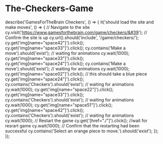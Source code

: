 # The-Checkers-Game
describe('GamesForTheBrain Checkers', () => {
    it('should load the site and make moves', () => {
    // Navigate to the site
    cy.visit('https://www.gamesforthebrain.com/game/checkers/&#39');
    // Confirm the site is up
    cy.url().should('include', '/game/checkers/');
    cy.get('img[name="space42"]').click();
    cy.get('img[name="space33"]').click();
    cy.contains('Make a move').should('exist');
    // waiting for animations
    cy.wait(1000); 
    cy.get('img[name="space33"]').click();
    cy.get('img[name="space24"]').click();
    cy.contains('Make a move').should('exist');
     // waiting for animations
    cy.wait(1000);
    cy.get('img[name="space02"]').click();
     // this should take a blue piece
    cy.get('img[name="space24"]').click();
    cy.contains('Checkers').should('exist');
     // waiting for animations
    cy.wait(1000);
    cy.get('img[name="space22"]').click();
    cy.get('img[name="space33"]').click();
    cy.contains('Checkers').should('exist');
     // waiting for animations
    cy.wait(1000); 
    cy.get('img[name="space51"]').click();
    cy.get('img[name="space42"]').click();
    cy.contains('Checkers').should('exist');
     // waiting for animations
    cy.wait(1000); 
// Restart the game
    cy.get('[href="./"]').click();
    //wait for resrart game 
    cy.wait(1000);
// Confirm that the restarting had been successful
    cy.contains('Select an orange piece to move.').should('exist');
});
 });
